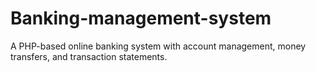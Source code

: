 # Banking-management-system
A  PHP-based online banking system with account management, money transfers, and transaction statements.
